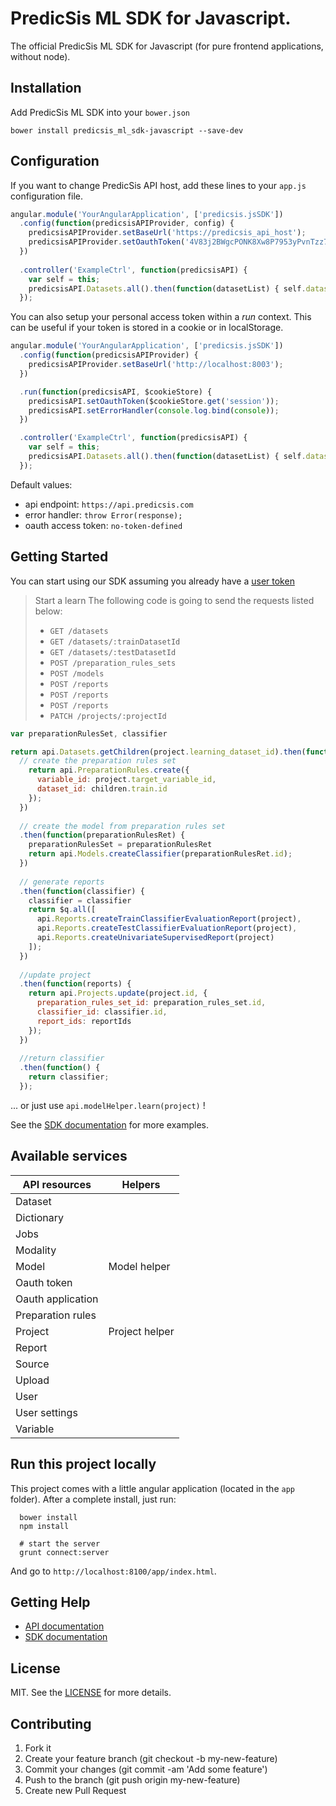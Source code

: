 # PredicSis ML SDK for Javascript.

The official PredicSis ML SDK for Javascript (for pure frontend applications, without node).

## Installation

Add PredicSis ML SDK into your `bower.json`

```shell
bower install predicsis_ml_sdk-javascript --save-dev
```

## Configuration

If you want to change PredicSis API host, add these lines to your `app.js` configuration file.

```javascript
angular.module('YourAngularApplication', ['predicsis.jsSDK'])
  .config(function(predicsisAPIProvider, config) {
    predicsisAPIProvider.setBaseUrl('https://predicsis_api_host');
    predicsisAPIProvider.setOauthToken('4V83j2BWgcPONK8Xw8P7953yPvnTzz784V83j2BWgcPONK8Xw8P7953yPvnTzz78');
  })
  
  .controller('ExampleCtrl', function(predicsisAPI) {
    var self = this;
    predicsisAPI.Datasets.all().then(function(datasetList) { self.datasets = datasetList; });
  });
```

You can also setup your personal access token within a _run_ context. This can be useful if your token is stored in a
cookie or in localStorage.

```javascript
angular.module('YourAngularApplication', ['predicsis.jsSDK'])
  .config(function(predicsisAPIProvider) {
    predicsisAPIProvider.setBaseUrl('http://localhost:8003');
  })

  .run(function(predicsisAPI, $cookieStore) {
    predicsisAPI.setOauthToken($cookieStore.get('session'));
    predicsisAPI.setErrorHandler(console.log.bind(console));
  })

  .controller('ExampleCtrl', function(predicsisAPI) {
    var self = this;
    predicsisAPI.Datasets.all().then(function(datasetList) { self.datasets = datasetList; });
  });
```

Default values: 
- api endpoint: `https://api.predicsis.com`
- error handler: `throw Error(response);`
- oauth access token: `no-token-defined`

## Getting Started

You can start using our SDK assuming you already have a [user token](https://developer.predicsis.com/doc/v1/overview/oauth2/#get-authorization-from-a-user)

> Start a learn
>   The following code is going to send the requests listed below:
>   - `GET /datasets`
>   - `GET /datasets/:trainDatasetId`
>   - `GET /datasets/:testDatasetId`
>   - `POST /preparation_rules_sets`
>   - `POST /models`
>   - `POST /reports`
>   - `POST /reports`
>   - `POST /reports`
>   - `PATCH /projects/:projectId`


```javascript
var preparationRulesSet, classifier

return api.Datasets.getChildren(project.learning_dataset_id).then(function(children) {
  // create the preparation rules set
    return api.PreparationRules.create({
      variable_id: project.target_variable_id,
      dataset_id: children.train.id
    });
  })
  
  // create the model from preparation rules set
  .then(function(preparationRulesRet) {
    preparationRulesSet = preparationRulesRet
    return api.Models.createClassifier(preparationRulesRet.id);
  })
  
  // generate reports
  .then(function(classifier) {
    classifier = classifier
    return $q.all([
      api.Reports.createTrainClassifierEvaluationReport(project),
      api.Reports.createTestClassifierEvaluationReport(project),
      api.Reports.createUnivariateSupervisedReport(project)
    ]);
  })
  
  //update project
  .then(function(reports) {
    return api.Projects.update(project.id, {
      preparation_rules_set_id: preparation_rules_set.id,
      classifier_id: classifier.id,
      report_ids: reportIds
    });
  })
  
  //return classifier
  .then(function() {
    return classifier;
  });
```

... or just use `api.modelHelper.learn(project)` !

See the [SDK documentation](http://yllieth.github.io/predicsis_ml_sdk-javascript) for more examples.

## Available services
API resources     | Helpers
------------------|---------
Dataset           | 
Dictionary        | 
Jobs              | 
Modality          | 
Model             | Model helper
Oauth token       | 
Oauth application | 
Preparation rules | 
Project           | Project helper
Report            | 
Source            | 
Upload            | 
User              | 
User settings     | 
Variable          | 

## Run this project locally

This project comes with a little angular application (located in the `app` folder). After a complete install, just run:

```
  bower install
  npm install

  # start the server
  grunt connect:server
```

And go to `http://localhost:8100/app/index.html`.

## Getting Help

* [API documentation](https://developer.predicsis.com/doc/v1/overview/)
* [SDK documentation](http://yllieth.github.io/predicsis_ml_sdk-javascript)


## License

MIT. See the [LICENSE](https://github.com/yllieth/predicsis_ml_sdk-javascript/blob/master/LICENSE) for more details.


## Contributing

1. Fork it
2. Create your feature branch (git checkout -b my-new-feature)
3. Commit your changes (git commit -am 'Add some feature')
4. Push to the branch (git push origin my-new-feature)
5. Create new Pull Request
